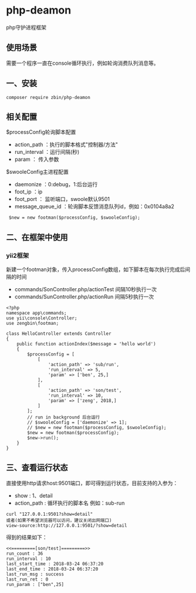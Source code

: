 # php-deamon
php守护进程框架

## 使用场景
需要一个程序一直在console循环执行，例如轮询消费队列消息等。

## 一、安装
```
composer require zbin/php-deamon
```

## 相关配置
$processConfig轮询脚本配置
* action_path ：执行的脚本格式"控制器/方法"
* run_interval ：运行间隔(秒)
* param ： 传入参数

$swooleConfig主进程配置
* daemonize ：0:debug，1:后台运行
* foot_ip ：ip
* foot_port ： 监听端口，swoole默认9501
* message_queue_id ：轮询脚本反馈消息队列id，例如：0x0104a8a2
```
 $new = new footman($processConfig, $swooleConfig);
```

## 二、在框架中使用

### yii2框架
新建一个footman对象，传入processConfig数组，如下脚本在每次执行完成后间隔的时间
* commands/SonController.php/actionTest 间隔10秒执行一次
* commands/SunController.php/actionRun 间隔5秒执行一次
```
<?php
namespace app\commands;
use yii\console\Controller;
use zengbin\footman;

class HelloController extends Controller
{
    public function actionIndex($message = 'hello world')
    {
        $processConfig = [
            [
                'action_path' => 'sub/run',
                'run_interval' => 5,
                'param' => ['ben', 25,]
            ],
            [
                'action_path' => 'son/test',
                'run_interval' => 10,
                'param' => ['zeng', 2018,]
            ]
        ];
        // run in background 后台运行
        // $swooleConfig = ['daemonize' => 1]; 
        // $new = new footman($processConfig, $swooleConfig);
        $new = new footman($processConfig);
        $new->run();
    }
}
```
## 三、查看运行状态
直接使用http请求host:9501端口，即可得到运行状态，目前支持的入参为：
* show : 1、detail 
* action_path : 循环执行的脚本名 例如：sub-run
```
curl "127.0.0.1:9501?show=detail"
或者(如果不希望浏览器可以访问，建议关闭出网端口)
view-source:http://127.0.0.1:9501/?show=detail
```
得到的结果如下：
```
<<=========[son/test]=========>>
run_count : 36
run_interval : 10
last_start_time : 2018-03-24 06:37:20
last_end_time : 2018-03-24 06:37:20
last_run_msg : success
last_run_ret : 0
run_param : ["ben",25]
```


